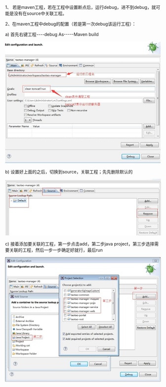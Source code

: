 1、  若是maven工程，若在工程中设置断点后，运行debug，进不到debug，就可能是没有在source中关联工程。

 

2、在maven工程中debug的配置（若是第一次debug该运行工程）：

a) 首先右键工程----debug  As-----Maven build

![img](assets/wps1.jpg) 

 

b) 设置好上面的之后，切换到source，关联工程；先先删除默认的

![img](assets/wps2.jpg) 

 

c)   接着添加要关联的工程，第一步点击add，第二步java project，第三步选择需要关联的工程，然后一步一步确定好就行，最后run

![img](assets/wps3.jpg) 